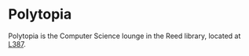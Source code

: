 # Polytopia

Polytopia is the Computer Science lounge in the Reed library, located at [L387](https://library.reed.edu/about/maps.html#tab1-5).
